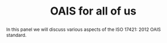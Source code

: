 ---
abstract: 'In this panel we will discuss various aspects of the ISO 17421: 2012 OAIS
  standard.'
creators:
- Kilbride, William
- Ras, Marcel
- Schrimpf, Sabine
- Sierman, Barbara
date: null
document_url: https://services.phaidra.univie.ac.at/api/object/o:502769/download
grand_parent: iPRES
institutions: []
keywords: []
landing_page_url: https://phaidra.univie.ac.at/o:502769
language: eng
layout: publication
license: CC BY-NC-SA 3.0 AT
notes_url: null
parent: iPRES 2016
presentation_url: null
publication_type: panel
size: 46518
source_name: iPRES
title: OAIS for all of us
year: 2016
---